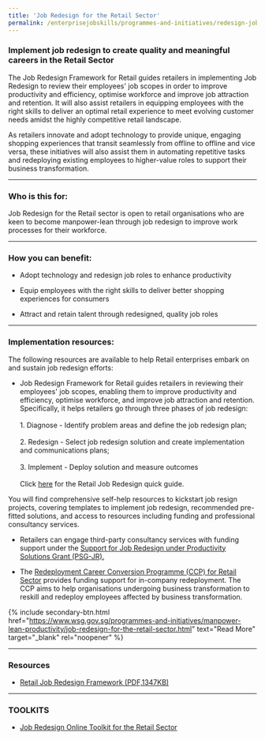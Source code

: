 ```yaml
---
title: 'Job Redesign for the Retail Sector'
permalink: /enterprisejobskills/programmes-and-initiatives/redesign-jobs/job-redesign-for-the-retail-sector/
---
```


### Implement job redesign to create quality and meaningful careers in the Retail Sector

The Job Redesign Framework for Retail guides retailers in implementing Job Redesign to review their employees' job scopes in order to improve productivity and efficiency, optimise workforce and improve job attraction and retention. It will also assist retailers in equipping employees with the right skills to deliver an optimal retail experience to meet evolving customer needs amidst the highly competitive retail landscape.

As retailers innovate and adopt technology to provide unique, engaging shopping experiences that transit seamlessly from offline to offline and vice versa, these initiatives will also assist them in automating repetitive tasks and redeploying existing employees to higher-value roles to support their business transformation.

---

### Who is this for:

Job Redesign for the Retail sector is open to retail organisations who are keen to become manpower-lean through job redesign to improve work processes for their workforce.

---

### How you can benefit:

- Adopt technology and redesign job roles to enhance productivity

- Equip employees with the right skills to deliver better shopping experiences for consumers

- Attract and retain talent through redesigned, quality job roles

---

### Implementation resources:

The following resources are available to help Retail enterprises embark on and sustain job redesign efforts:

- Job Redesign Framework for Retail guides retailers in reviewing their employees' job scopes, enabling them to improve productivity and efficiency, optimise workforce, and improve job attraction and retention. Specifically, it helps retailers go through three phases of job redesign: <br><br>1. Diagnose - Identify problem areas and define the job redesign plan;<br><br>2. Redesign - Select job redesign solution and create implementation and communications plans;<br><br>3. Implement - Deploy solution and measure outcomes<br><br>Click <a href="https://www.wsg.gov.sg/docs/default-source/content/programmes-and-initiatives/manpower-lean-productivity/retail-job-redesign-framework_3-step-process_for-download.pdf?sfvrsn=c79871e1_3" target="_blank" rel="noopener">here</a> for the Retail Job Redesign quick guide.

You will find comprehensive self-help resources to kickstart job resign projects, covering templates to implement job redesign, recommended pre-fitted solutions, and access to resources including funding and professional consultancy services.

- Retailers can engage third-party consultancy services with funding support under the <a href="https://www.wsg.gov.sg/productivity-solutions-grant-job-redesign.html" target="_blank" rel="noopener">Support for Job Redesign under Productivity Solutions Grant (PSG-JR).</a>

- The <a href="https://www.wsg.gov.sg/home/employers-industry-partners/workforce-development-job-redesign/job-redesign-for-the-retail-sector" target="_blank" rel="noopener">Redeployment Career Conversion Programme (CCP) for Retail Sector</a> provides funding support for in-company redeployment. The CCP aims to help organisations undergoing business transformation to reskill and redeploy employees affected by business transformation.

{% include secondary-btn.html href="https://www.wsg.gov.sg/programmes-and-initiatives/manpower-lean-productivity/job-redesign-for-the-retail-sector.html" text="Read More" target="_blank" rel="noopener" %}

---

### Resources

- <a href="/images/epjs/programmes-and-initiatives/redesign-jobs/Retail%20Job%20Redesign%20Framework.pdf" target="_blank" rel="noopener">Retail Job Redesign Framework (PDF,1347KB)</a>

---

### TOOLKITS

- <a href="https://form.gov.sg/#!/5dcbc401f350d80012726c8b" target="_blank" rel="noopener">Job Redesign Online Toolkit for the Retail Sector</a>

<script src="/jquery/jquery.min.js"></script>
<script src="/jquery/resize-tables.js"></script>
